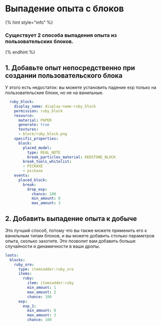 # Выпадение опыта с блоков

{% hint style="info" %}
### Существует 2 способа выпадения опыта из пользовательских блоков.
{% endhint %}

## 1. Добавьте опыт непосредственно при создании пользовательского блока

У этого есть недостаток: вы можете установить падение exp только на пользовательские блоки, но не на ванильные.

```yaml
  ruby_block:
    display_name: display-name-ruby_block
    permission: ruby_block
    resource:
      material: PAPER
      generate: true
      textures:
      - block/ruby_block.png
    specific_properties:
      block:
        placed_model:
          type: REAL_NOTE
          break_particles_material: REDSTONE_BLOCK
        break_tools_whitelist:
        - PICKAXE
        - pickaxe
    events:
      placed_block:
        break:
          drop_exp:
            chance: 100
            min_amount: 0
            max_amount: 3
```

## 2. Добавить выпадение опыта к добыче

Это лучший способ, потому что вы также можете применить его к ванильным типам блоков, и вы можете добавить столько параметров опыта, сколько захотите. Это позволит вам добавить больше случайности и динамичности в ваши дропы.

```yaml
loots:
  blocks:
    ruby_ore:
      type: itemsadder:ruby_ore
      items:
        ruby:
          item: itemsadder:ruby
          min_amount: 1
          max_amount: 2
          chance: 100
      exp:
        exp_1:
          min_amount: 0
          max_amount: 3
          chance: 100
```

